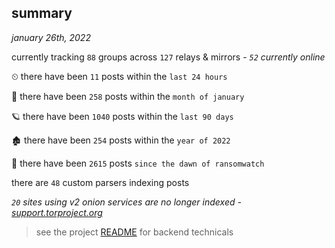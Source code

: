 
## summary
_january 26th, 2022_

currently tracking `88` groups across `127` relays & mirrors - _`52` currently online_

⏲ there have been `11` posts within the `last 24 hours`

🦈 there have been `258` posts within the `month of january`

🪐 there have been `1040` posts within the `last 90 days`

🏚 there have been `254` posts within the `year of 2022`

🦕 there have been `2615` posts `since the dawn of ransomwatch`

there are `48` custom parsers indexing posts

_`20` sites using v2 onion services are no longer indexed - [support.torproject.org](https://support.torproject.org/onionservices/v2-deprecation/)_

> see the project [README](https://github.com/thetanz/ransomwatch#ransomwatch--) for backend technicals
